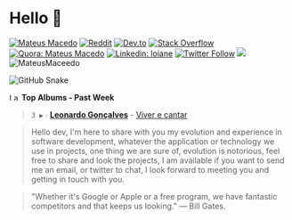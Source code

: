 # Hello 👋

[![Mateus Macedo](https://img.shields.io/badge/-mateusmacedo.com-0e75b6?style=flat-square&logo=internetexplorer&logoColor=white&link=https://mateusmacedo.com)](https://mateusmacedo.com)
[![Reddit](https://img.shields.io/badge/-Reddit-FF4500?style=flat-square&logo=reddit&logoColor=white&link=https://www.reddit.com/user/SEU_USERNAME)](https://www.reddit.com/user/SEU_USERNAME)
[![Dev.to](https://img.shields.io/badge/-Dev.to-0A0A0A?style=flat-square&logo=dev.to&logoColor=white&link=https://dev.to/SEU_USERNAME)](https://dev.to/SEU_USERNAME)
[![Stack Overflow](https://img.shields.io/badge/-Stack%20Overflow-F58025?style=flat-square&logo=stackoverflow&logoColor=white&link=https://stackoverflow.com/users/SEU_ID)](https://stackoverflow.com/users/SEU_ID)
[![Quora: Mateus Macedo](https://img.shields.io/badge/-Quora-B92B27?style=flat-square&logo=quora&logoColor=white&link=https://www.quora.com/profile/Mateus-Macedo)](https://www.quora.com/profile/Mateus-Macedo-15)
[![Linkedin: loiane](https://img.shields.io/badge/-Linkedin-blue?style=flat-square&logo=Linkedin&logoColor=white&link=https://www.linkedin.com/in/mateus-macedo-937a32163/)](https://www.linkedin.com/in/mateus-macedo-937a32163/)
[![Twitter Follow](https://img.shields.io/twitter/follow/mateus_macedoo?style=social)](https://twitter.com/mateus_macedoo)
 <a href="https://MateusMaceedo.github.io/online-cv/"><img src="https://img.shields.io/badge/My%20online%20curriculum-0077B5.svg"></a>
 <a><img src="https://komarev.com/ghpvc/?username=MateusMaceedo&label=Profile%20views&color=0e75b6&style=flat" alt="MateusMaceedo"> </a>

 ![GitHub Snake](https://raw.githubusercontent.com/SEU_USERNAME/MateusMaceedo/output/github-snake.svg)
 
<!--
**MateusMaceedo/MateusMaceedo** is a ✨ _special_ ✨ repository because its `README.md` (this file) appears on your GitHub profile.



Here are some ideas to get you started:

- 🔭 I’m currently working on ...
- 🌱 I’m currently learning ...
- 👯 I’m looking to collaborate on ...
- 🤔 I’m looking for help with ...
- 💬 Ask me about ...
- 📫 How to reach me: ...
- 😄 Pronouns: ...,
- ⚡ Fun fact: ...
-->

<!--START_LASTFM_ALBUMS:{"period": "7day", "rows": 10}-->
<a href="https://last.fm" target="_blank"><img src="https://user-images.githubusercontent.com/17434202/215290617-e793598d-d7c9-428f-9975-156db1ba89cc.svg" alt="Last.fm Logo" width="18" height="13"/></a> **Top Albums - Past Week**

> `3 ▶️` ∙ **[Leonardo Gonçalves](https://www.last.fm/music/Leonardo+Gon%C3%A7alves)** - [Viver e cantar](https://www.last.fm/music/Leonardo+Gon%C3%A7alves/Viver+e+Cantar)<br/>
<!--END_LASTFM_ALBUMS-->

>Hello dev, I'm here to share with you my evolution and experience in software development, whatever the application or technology we use in projects, one thing we are sure of, evolution is notorious, feel free to share and look the projects, I am available if you want to send me an email, or twitter to chat, I look forward to meeting you and getting in touch with you.

> "Whether it's Google or Apple or a free program, we have fantastic competitors and that keeps us looking."
> ― Bill Gates.
